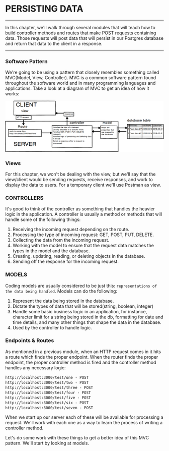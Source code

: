 # PERSISTING DATA
---

In this chapter, we'll walk through several modules that will teach how to build controller methods and routes that make POST requests containing data. Those requests will post data that will persist in our Postgres database and return that data to the client in a response. 

<hr>

### Software Pattern
We're going to be using a pattern that closely resembles something called MVC(Model, View, Controller). MVC is a common software pattern found throughout the software world and in many programming languages and applications. Take a look at a diagram of MVC to get an idea of how it works:

![screenshot](assets/02-mvc.png)

### Views
For this chapter, we won't be dealing with the view, but we'll say that the view/client would be sending requests, receive responses, and work to display the data to users. For a temporary client we'll use Postman as view.

### CONTROLLERS
It's good to think of the controller as something that handles the heavier logic in the application. A controller is usually a method or methods that will handle some of the following things:

1. Receiving the incoming request depending on the route.
2. Processing the type of incoming request: GET, POST, PUT, DELETE.
3. Collecting the data from the incoming request.
4. Working with the model to ensure that the request data matches the types in the model and the database. 
5. Creating, updating, reading, or deleting objects in the database. 
6. Sending off the response for the incoming request. 

### MODELS
Coding models are usually considered to be just this: `representations of the data being handled`. Models can do the following:
1. Represent the data being stored in the database. 
2. Dictate the types of data that will be stored(string, boolean, integer)
3. Handle some basic business logic in an application, for instance, character limit for a string being stored in the db, formatting for date and time details, and many other things that shape the data in the database.
4. Used by the controller to handle logic.


### Endpoints & Routes
As mentioned in a previous module, when an HTTP request comes in it hits a route which finds the proper endpoint. When the router finds the proper endpoint, the proper controller method is fired and the controller method handles any necessary logic:

```
http://localhost:3000/test/one - POST 
http://localhost:3000/test/two - POST
http://localhost:3000/test/three - POST
http://localhost:3000/test/four - POST
http://localhost:3000/test/five - POST
http://localhost:3000/test/six - POST
http://localhost:3000/test/seven - POST
```

When we start up our server each of these will be available for processing a request. We'll work with each one as a way to learn the process of writing a controller method.

Let's do some work with these things to get a better idea of this MVC pattern. We'll start by looking at models.





